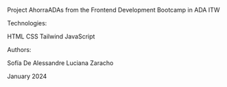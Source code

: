 Project AhorraADAs from the Frontend Development Bootcamp in ADA ITW

Technologies: 

HTML
CSS
Tailwind
JavaScript

Authors:

Sofía De Alessandre
Luciana Zaracho

January 2024
